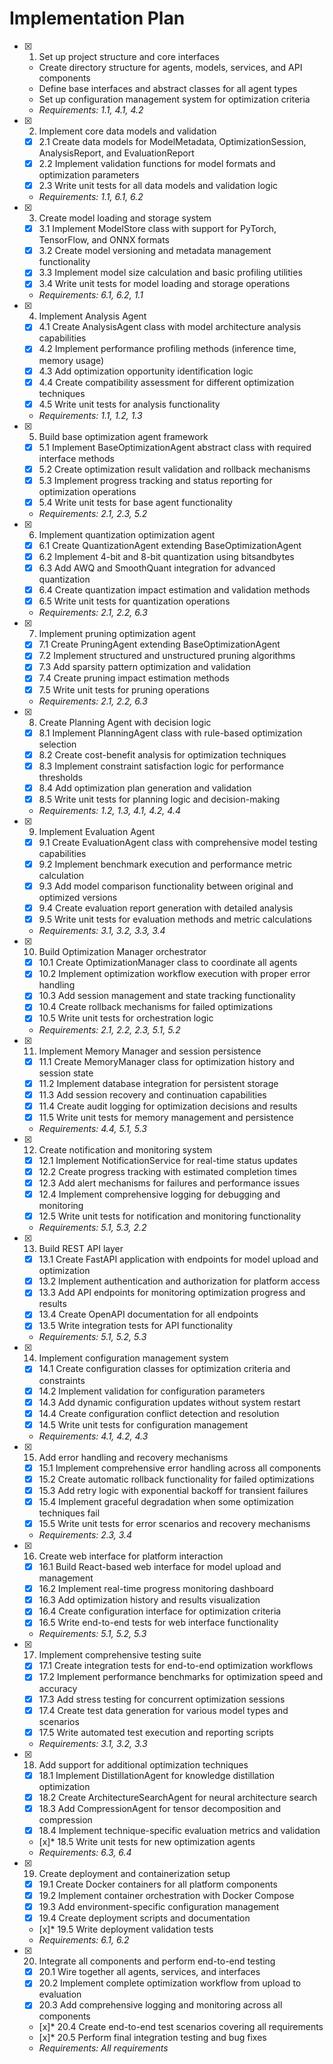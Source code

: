 # Implementation Plan

- [x] 1. Set up project structure and core interfaces
  - Create directory structure for agents, models, services, and API components
  - Define base interfaces and abstract classes for all agent types
  - Set up configuration management system for optimization criteria
  - _Requirements: 1.1, 4.1, 4.2_

- [x] 2. Implement core data models and validation
  - [x] 2.1 Create data models for ModelMetadata, OptimizationSession, AnalysisReport, and EvaluationReport
  - [x] 2.2 Implement validation functions for model formats and optimization parameters
  - [x] 2.3 Write unit tests for all data models and validation logic
  - _Requirements: 1.1, 6.1, 6.2_

- [x] 3. Create model loading and storage system
  - [x] 3.1 Implement ModelStore class with support for PyTorch, TensorFlow, and ONNX formats
  - [x] 3.2 Create model versioning and metadata management functionality
  - [x] 3.3 Implement model size calculation and basic profiling utilities
  - [x] 3.4 Write unit tests for model loading and storage operations
  - _Requirements: 6.1, 6.2, 1.1_

- [x] 4. Implement Analysis Agent
  - [x] 4.1 Create AnalysisAgent class with model architecture analysis capabilities
  - [x] 4.2 Implement performance profiling methods (inference time, memory usage)
  - [x] 4.3 Add optimization opportunity identification logic
  - [x] 4.4 Create compatibility assessment for different optimization techniques
  - [x] 4.5 Write unit tests for analysis functionality
  - _Requirements: 1.1, 1.2, 1.3_

- [x] 5. Build base optimization agent framework
  - [x] 5.1 Implement BaseOptimizationAgent abstract class with required interface methods
  - [x] 5.2 Create optimization result validation and rollback mechanisms
  - [x] 5.3 Implement progress tracking and status reporting for optimization operations
  - [x] 5.4 Write unit tests for base agent functionality
  - _Requirements: 2.1, 2.3, 5.2_

- [x] 6. Implement quantization optimization agent
  - [x] 6.1 Create QuantizationAgent extending BaseOptimizationAgent
  - [x] 6.2 Implement 4-bit and 8-bit quantization using bitsandbytes
  - [x] 6.3 Add AWQ and SmoothQuant integration for advanced quantization
  - [x] 6.4 Create quantization impact estimation and validation methods
  - [x] 6.5 Write unit tests for quantization operations
  - _Requirements: 2.1, 2.2, 6.3_

- [x] 7. Implement pruning optimization agent
  - [x] 7.1 Create PruningAgent extending BaseOptimizationAgent
  - [x] 7.2 Implement structured and unstructured pruning algorithms
  - [x] 7.3 Add sparsity pattern optimization and validation
  - [x] 7.4 Create pruning impact estimation methods
  - [x] 7.5 Write unit tests for pruning operations
  - _Requirements: 2.1, 2.2, 6.3_

- [x] 8. Create Planning Agent with decision logic
  - [x] 8.1 Implement PlanningAgent class with rule-based optimization selection
  - [x] 8.2 Create cost-benefit analysis for optimization techniques
  - [x] 8.3 Implement constraint satisfaction logic for performance thresholds
  - [x] 8.4 Add optimization plan generation and validation
  - [x] 8.5 Write unit tests for planning logic and decision-making
  - _Requirements: 1.2, 1.3, 4.1, 4.2, 4.4_

- [x] 9. Implement Evaluation Agent
  - [x] 9.1 Create EvaluationAgent class with comprehensive model testing capabilities
  - [x] 9.2 Implement benchmark execution and performance metric calculation
  - [x] 9.3 Add model comparison functionality between original and optimized versions
  - [x] 9.4 Create evaluation report generation with detailed analysis
  - [x] 9.5 Write unit tests for evaluation methods and metric calculations
  - _Requirements: 3.1, 3.2, 3.3, 3.4_

- [x] 10. Build Optimization Manager orchestrator
  - [x] 10.1 Create OptimizationManager class to coordinate all agents
  - [x] 10.2 Implement optimization workflow execution with proper error handling
  - [x] 10.3 Add session management and state tracking functionality
  - [x] 10.4 Create rollback mechanisms for failed optimizations
  - [x] 10.5 Write unit tests for orchestration logic
  - _Requirements: 2.1, 2.2, 2.3, 5.1, 5.2_

- [x] 11. Implement Memory Manager and session persistence
  - [x] 11.1 Create MemoryManager class for optimization history and session state
  - [x] 11.2 Implement database integration for persistent storage
  - [x] 11.3 Add session recovery and continuation capabilities
  - [x] 11.4 Create audit logging for optimization decisions and results
  - [x] 11.5 Write unit tests for memory management and persistence
  - _Requirements: 4.4, 5.1, 5.3_

- [x] 12. Create notification and monitoring system
  - [x] 12.1 Implement NotificationService for real-time status updates
  - [x] 12.2 Create progress tracking with estimated completion times
  - [x] 12.3 Add alert mechanisms for failures and performance issues
  - [x] 12.4 Implement comprehensive logging for debugging and monitoring
  - [x] 12.5 Write unit tests for notification and monitoring functionality
  - _Requirements: 5.1, 5.3, 2.2_

- [x] 13. Build REST API layer
  - [x] 13.1 Create FastAPI application with endpoints for model upload and optimization
  - [x] 13.2 Implement authentication and authorization for platform access
  - [x] 13.3 Add API endpoints for monitoring optimization progress and results
  - [x] 13.4 Create OpenAPI documentation for all endpoints
  - [x] 13.5 Write integration tests for API functionality
  - _Requirements: 5.1, 5.2, 5.3_

- [x] 14. Implement configuration management system
  - [x] 14.1 Create configuration classes for optimization criteria and constraints
  - [x] 14.2 Implement validation for configuration parameters
  - [x] 14.3 Add dynamic configuration updates without system restart
  - [x] 14.4 Create configuration conflict detection and resolution
  - [x] 14.5 Write unit tests for configuration management
  - _Requirements: 4.1, 4.2, 4.3_

- [x] 15. Add error handling and recovery mechanisms
  - [x] 15.1 Implement comprehensive error handling across all components
  - [x] 15.2 Create automatic rollback functionality for failed optimizations
  - [x] 15.3 Add retry logic with exponential backoff for transient failures
  - [x] 15.4 Implement graceful degradation when some optimization techniques fail
  - [x] 15.5 Write unit tests for error scenarios and recovery mechanisms
  - _Requirements: 2.3, 3.4_

- [x] 16. Create web interface for platform interaction
  - [x] 16.1 Build React-based web interface for model upload and management
  - [x] 16.2 Implement real-time progress monitoring dashboard
  - [x] 16.3 Add optimization history and results visualization
  - [x] 16.4 Create configuration interface for optimization criteria
  - [x] 16.5 Write end-to-end tests for web interface functionality
  - _Requirements: 5.1, 5.2, 5.3_

- [x] 17. Implement comprehensive testing suite
  - [x] 17.1 Create integration tests for end-to-end optimization workflows
  - [x] 17.2 Implement performance benchmarks for optimization speed and accuracy
  - [x] 17.3 Add stress testing for concurrent optimization sessions
  - [x] 17.4 Create test data generation for various model types and scenarios
  - [x] 17.5 Write automated test execution and reporting scripts
  - _Requirements: 3.1, 3.2, 3.3_

- [x] 18. Add support for additional optimization techniques
  - [x] 18.1 Implement DistillationAgent for knowledge distillation optimization
  - [x] 18.2 Create ArchitectureSearchAgent for neural architecture search
  - [x] 18.3 Add CompressionAgent for tensor decomposition and compression
  - [x] 18.4 Implement technique-specific evaluation metrics and validation
  - [x]* 18.5 Write unit tests for new optimization agents
  - _Requirements: 6.3, 6.4_

- [x] 19. Create deployment and containerization setup
  - [x] 19.1 Create Docker containers for all platform components
  - [x] 19.2 Implement container orchestration with Docker Compose
  - [x] 19.3 Add environment-specific configuration management
  - [x] 19.4 Create deployment scripts and documentation
  - [x]* 19.5 Write deployment validation tests
  - _Requirements: 6.1, 6.2_

- [x] 20. Integrate all components and perform end-to-end testing
  - [x] 20.1 Wire together all agents, services, and interfaces
  - [x] 20.2 Implement complete optimization workflow from upload to evaluation
  - [x] 20.3 Add comprehensive logging and monitoring across all components
  - [x]* 20.4 Create end-to-end test scenarios covering all requirements
  - [x]* 20.5 Perform final integration testing and bug fixes
  - _Requirements: All requirements_